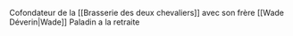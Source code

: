 Cofondateur de la [[Brasserie des deux chevaliers]] avec son frère [[Wade Déverin|Wade]]
Paladin a la retraite